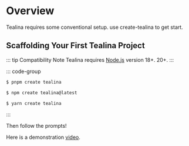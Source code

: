 # Overview

Tealina requires some conventional setup.
use create-tealina to get start.

## Scaffolding Your First Tealina Project

::: tip Compatibility Note
Tealina requires [Node.js](https://nodejs.org/en/) version 18+. 20+.
:::

::: code-group

```bash [PNPM]
$ pnpm create tealina

```

```bash [NPM]
$ npm create tealina@latest
```

```bash [Yarn]
$ yarn create tealina
```

<!-- ```bash [Bun]
$ bunx create-vite
``` -->
:::

Then follow the prompts!

Here is a demonstration [video](https://youtu.be/eYdkl9E6Tec).
